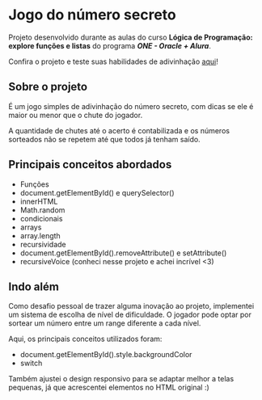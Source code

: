 # Jogo do número secreto

Projeto desenvolvido durante as aulas do curso **Lógica de Programação: explore funções e listas** do programa ***ONE - Oracle + Alura***.

Confira o projeto e teste suas habilidades de adivinhação [aqui](https://deboraalmeida.github.io/jogo-do-numero-secreto/)!

## Sobre o projeto

É um jogo simples de adivinhação do número secreto, com dicas se ele é maior ou menor que o chute do jogador.

A quantidade de chutes até o acerto é contabilizada e os números sorteados não se repetem até que todos já tenham saído.

## Principais conceitos abordados

- Funções
- document.getElementById() e querySelector()
- innerHTML
- Math.random
- condicionais
- arrays
- array.length
- recursividade
- document.getElementById().removeAttribute() e setAttribute()
- recursiveVoice (conheci nesse projeto e achei incrível <3)

## Indo além

Como desafio pessoal de trazer alguma inovação ao projeto, implementei um sistema de escolha de nível de dificuldade. O jogador pode optar por sortear um número entre um range diferente a cada nível.

Aqui, os principais conceitos utilizados foram: 

- document.getElementById().style.backgroundColor
- switch

Também ajustei o design responsivo para se adaptar melhor a telas pequenas, já que acrescentei elementos no HTML original :)
